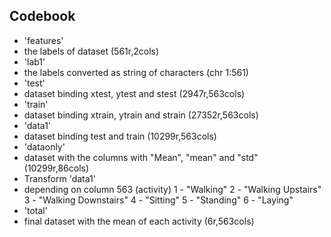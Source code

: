 ## Codebook
- 'features' 
- the labels of dataset (561r,2cols)
- 'lab1' 
- the labels converted as string of characters (chr 1:561)
- 'test' 
- dataset binding xtest, ytest and stest (2947r,563cols)
- 'train' 
- dataset binding xtrain, ytrain and strain (27352r,563cols)
- 'data1' 
- dataset binding test and train (10299r,563cols)
- 'dataonly' 
- dataset with the columns with "Mean", "mean" and "std" (10299r,86cols)
- Transform 'data1' 
- depending on column 563 (activity)
        1 - "Walking"
        2 - "Walking Upstairs"
        3 - "Walking Downstairs"
        4 - "Sitting"
        5 - "Standing"
        6 - "Laying"
- 'total' 
- final dataset with the mean of each activity (6r,563cols)
